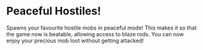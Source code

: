 # Peaceful Hostiles!
Spawns your favourite hostile mobs in peaceful mode! This makes it so that the game now is beatable, allowing access to blaze rods. You can now enjoy your precious mob loot without getting attacked!
